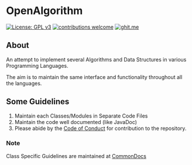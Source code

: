 # OpenAlgorithm
[![License: GPL v3](https://img.shields.io/badge/License-GPL%20v3-blue.svg)](http://www.gnu.org/licenses/gpl-3.0)
[![contributions welcome](https://img.shields.io/badge/contributions-welcome-brightgreen.svg?style=flat)](https://github.com/OpenWeavers/OpenAlgorithm)
[![ghit.me](https://ghit.me/badge.svg?repo=OpenWeavers/OpenAlgorithm)](https://ghit.me/repo/OpenWeavers/OpenAlgorithm)

## About
An attempt to implement several Algorithms and Data Structures in various Programming Languages.

The aim is to maintain the same interface and functionality throughout all the languages.

## Some Guidelines
1. Maintain each Classes/Modules in Separate Code Files
2. Maintain the code well documented (like JavaDoc)
3. Please abide by the [Code of Conduct](https://github.com/OpenWeavers/OpenAlgorithm/blob/master/CODE_OF_CONDUCT.md) for contribution to the repository.

### Note
Class Specific Guidelines are maintained at [CommonDocs](CommonDocs/)
